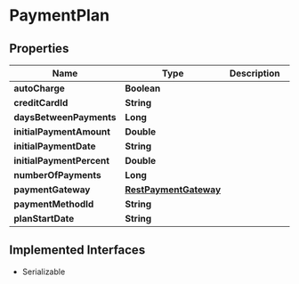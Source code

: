 

# PaymentPlan


## Properties

| Name | Type | Description | Notes |
|------------ | ------------- | ------------- | -------------|
|**autoCharge** | **Boolean** |  |  [optional] |
|**creditCardId** | **String** |  |  [optional] |
|**daysBetweenPayments** | **Long** |  |  |
|**initialPaymentAmount** | **Double** |  |  [optional] |
|**initialPaymentDate** | **String** |  |  [optional] |
|**initialPaymentPercent** | **Double** |  |  [optional] |
|**numberOfPayments** | **Long** |  |  |
|**paymentGateway** | [**RestPaymentGateway**](RestPaymentGateway.md) |  |  [optional] |
|**paymentMethodId** | **String** |  |  [optional] |
|**planStartDate** | **String** |  |  |


## Implemented Interfaces

* Serializable

